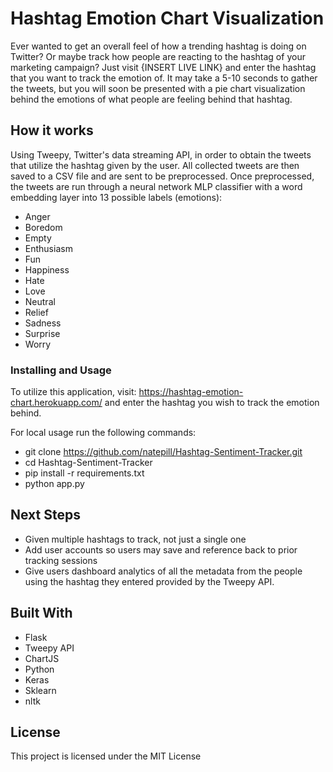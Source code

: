 # Hashtag Emotion Chart Visualization

Ever wanted to get an overall feel of how a trending hashtag is doing on Twitter? Or maybe track how people are reacting to the hashtag of your marketing campaign? Just visit {INSERT LIVE LINK} and enter the hashtag that you want to track the emotion of. It may take a 5-10 seconds to gather the tweets, but you will soon be presented with a pie chart visualization behind the emotions of what people are feeling behind that hashtag.

## How it works
Using Tweepy, Twitter's data streaming API, in order to obtain the tweets that utilize the hashtag given by the user. All collected tweets are then saved to a CSV file and are sent to be preprocessed. Once preprocessed, the tweets are run through a neural network MLP classifier with a word embedding layer into 13 possible labels (emotions):
* Anger
* Boredom
* Empty
* Enthusiasm
* Fun
* Happiness
* Hate
* Love
* Neutral
* Relief
* Sadness
* Surprise
* Worry



### Installing and Usage

To utilize this application, visit: https://hashtag-emotion-chart.herokuapp.com/ and enter the hashtag you wish to track the emotion behind.

For local usage run the following commands:
* git clone https://github.com/natepill/Hashtag-Sentiment-Tracker.git
* cd Hashtag-Sentiment-Tracker
* pip install -r requirements.txt
* python app.py


## Next Steps
* Given multiple hashtags to track, not just a single one
* Add user accounts so users may save and reference back to prior tracking sessions
* Give users dashboard analytics of all the metadata from the people using the hashtag they entered provided by the Tweepy API.


## Built With
* Flask
* Tweepy API
* ChartJS
* Python
* Keras
* Sklearn
* nltk



## License

This project is licensed under the MIT License
